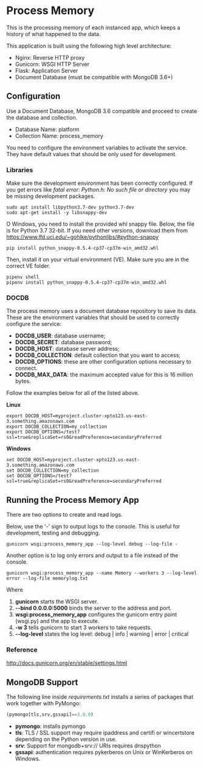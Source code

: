 # Process Memory
This is the processing memory of each instanced app, which keeps a history of what happened to the data.

This application is built using the following high level architecture:
- Nginx: Reverse HTTP proxy
- Gunicorn:  WSGI HTTP Server
- Flask: Application Server
- Document Database (must be compatible with MongoDB 3.6+)

## Configuration

Use a Document Database, MongoDB 3.6 compatible and proceed to create the database and collection.

- Database Name: platform
- Collection Name: process_memory

You need to configure the environment variables to activate the service. They have default values that should be only
used for development.

### Libraries

Make sure the development environment has been correctly configured. 
If you get errors like *fatal error: Python.h: No such file or directory* you may be missing development packages.

```shell script
sudo apt install libpython3.7-dev python3.7-dev
sudo apt-get install -y libsnappy-dev
```

O Windows, you need to install the provided whl snappy file. Below, the file is for Python 3.7 32-bit.
If you need other versions, download them from <https://www.lfd.uci.edu/~gohlke/pythonlibs/#python-snappy>
```shell script
pip install python_snappy-0.5.4-cp37-cp37m-win_amd32.whl
```

Then, install it on your virtual environment (VE). Make sure you are in the correct VE folder.
```shell script
pipenv shell
pipenv install python_snappy-0.5.4-cp37-cp37m-win_amd32.whl
```


### DOCDB        

The process memory uses a document database repository to save its data. These are the environment variables that 
should be used to correctly configure the service:
        
- **DOCDB_USER**: database username;
- **DOCDB_SECRET**: database password;
- **DOCDB_HOST**: database server address;
- **DOCDB_COLLECTION**: default collection that you want to access;
- **DOCDB_OPTIONS**: these are other configuration options necessary to connect.
- **DOCDB_MAX_DATA**: the maximum accepted value for this is 16 million bytes.

Follow the examples below for all of the listed above.

**Linux**

```shell script
export DOCDB_HOST=myproject.cluster-xpto123.us-east-3.something.amazonaws.com
export DOCDB_COLLECTION=my_collection
export DOCDB_OPTIONS=/test?ssl=true&replicaSet=rs0&readPreference=secondaryPreferred
```

**Windows**
```shell script
set DOCDB_HOST=myproject.cluster-xpto123.us-east-3.something.amazonaws.com
set DOCDB_COLLECTION=my_collection
set DOCDB_OPTIONS=/test?ssl=true&replicaSet=rs0&readPreference=secondaryPreferred
```

## Running the Process Memory App
There are two options to create and read logs.

Below, use the '-' sign to output logs to the console. This is useful for development, testing and debugging.
```shell script
gunicorn wsgi:process_memory_app --log-level debug --log-file -
```

Another option is to log only errors and output to a file instead of the console.
```shell script
gunicorn wsgi:process_memory_app --name Memory --workers 3 --log-level error --log-file memorylog.txt
```
Where
1. **gunicorn** starts the WSGI server.
1. **--bind 0.0.0.0:5000** binds the server to the address and port.
1. **wsgi:process_memory_app** configures the gunicorn entry point (wsgi.py) and the app to execute.
1. **-w 3** tells gunicorn to start 3 workers to take requests.
1. **--log-level** states the log level: debug | info | warning | error | critical

### Reference
http://docs.gunicorn.org/en/stable/settings.html

## MongoDB Support

The following line inside *requirements.txt* installs a series of packages that work together with PyMongo:
```python
(pymongo[tls,srv,gssapi]==3.8.0)
```
- **pymongo**: installs pymongo
- **tls**: TLS / SSL support may require ipaddress and certifi or wincertstore depending on the Python version in use.
- **srv**: Support for mongodb+srv:// URIs requires dnspython
- **gssapi**: authentication requires pykerberos on Unix or WinKerberos on Windows.
